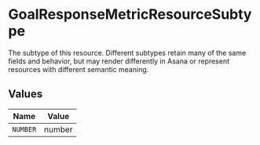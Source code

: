 # GoalResponseMetricResourceSubtype

The subtype of this resource. Different subtypes retain many of the same fields and behavior, but may render differently in Asana or represent resources with different semantic meaning.


## Values

| Name     | Value    |
| -------- | -------- |
| `NUMBER` | number   |